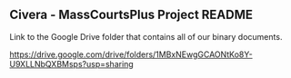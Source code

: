 ## Civera - MassCourtsPlus Project README

Link to the Google Drive folder that contains all of our binary documents.

https://drive.google.com/drive/folders/1MBxNEwgGCAONtKo8Y-U9XLLNbQXBMsps?usp=sharing

